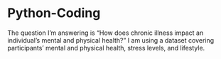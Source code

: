 # Python-Coding
The question I’m answering is “How does chronic illness impact an individual’s mental and physical health?” I am using a dataset covering participants’ mental and physical health, stress levels, and lifestyle.
